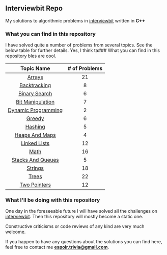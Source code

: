 ## Interviewbit Repo 

My solutions to algorithmic problems in [interviewbit](https://interviewbit.com) written in **C++**

### What you can find in this repository

I have solved quite a number of problems from several topics. See the below table for further details. 
Yes, I think ta### What you can find in this repository
bles are cool.

[//]: # (Run the py script to generate the below table.)

| Topic Name| # of Problems| 
|  :--------: |  :--------: | 
| [Arrays](https://github.com/norubai/interviewbit-problems/tree/master/Arrays)| 21| 
| [Backtracking](https://github.com/norubai/interviewbit-problems/tree/master/Backtracking)| 8| 
| [Binary Search](https://github.com/norubai/interviewbit-problems/tree/master/Binary%20Search)| 6| 
| [Bit Manipulation](https://github.com/norubai/interviewbit-problems/tree/master/Bit%20Manipulation)| 7| 
| [Dynamic Programming](https://github.com/norubai/interviewbit-problems/tree/master/Dynamic%20Programming)| 2| 
| [Greedy](https://github.com/norubai/interviewbit-problems/tree/master/Greedy)| 6| 
| [Hashing](https://github.com/norubai/interviewbit-problems/tree/master/Hashing)| 5| 
| [Heaps And Maps](https://github.com/norubai/interviewbit-problems/tree/master/Heaps%20And%20Maps)| 4| 
| [Linked Lists](https://github.com/norubai/interviewbit-problems/tree/master/Linked%20Lists)| 12| 
| [Math](https://github.com/norubai/interviewbit-problems/tree/master/Math)| 16| 
| [Stacks And Queues](https://github.com/norubai/interviewbit-problems/tree/master/Stacks%20And%20Queues)| 5| 
| [Strings](https://github.com/norubai/interviewbit-problems/tree/master/Strings)| 18| 
| [Trees](https://github.com/norubai/interviewbit-problems/tree/master/Trees)| 22| 
| [Two Pointers](https://github.com/norubai/interviewbit-problems/tree/master/Two%20Pointers)| 12| 

### What I'll be doing with this repository

One day in the foreseeable future I will have solved all the challenges on [interviewbit](https://interviewbit.com).
Then this repository will mostly become a static one.

Constructive criticisms or code reviews of any kind are very much welcome.

If you happen to have any questions about the solutions you can find here, feel free to contact me **espoir.trivia@gmail.com**.
